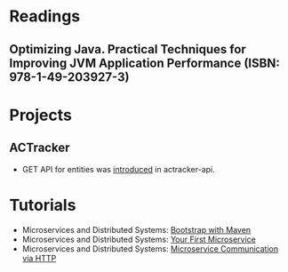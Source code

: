 # Readings

## Optimizing Java. Practical Techniques for Improving JVM Application Performance (ISBN: 978-1-49-203927-3)

# Projects

## ACTracker

- GET API for entities was [introduced](https://github.com/marcinciapa/actracker-api/pull/161) in actracker-api.

# Tutorials

- Microservices and Distributed Systems: [Bootstrap with Maven](https://github.com/marcinciapa/tutorials/pull/10)
- Microservices and Distributed Systems: [Your First Microservice](https://github.com/marcinciapa/tutorials/pull/11)
- Microservices and Distributed Systems: [Microservice Communication via HTTP](https://github.com/marcinciapa/tutorials/pull/12)
